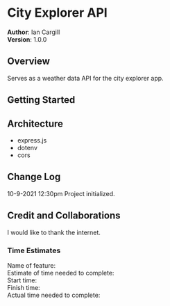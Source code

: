 # City Explorer API

**Author**: Ian Cargill\
**Version**: 1.0.0

## Overview

Serves as a weather data API for the city explorer app.

## Getting Started

<!-- What are the steps that a user must take in order to build this app on their own machine and get it running? -->

## Architecture

- express.js
- dotenv
- cors

## Change Log

10-9-2021 12:30pm Project initialized.

## Credit and Collaborations

I would like to thank the internet.

### Time Estimates

Name of feature:\
Estimate of time needed to complete:\
Start time:\
Finish time:\
Actual time needed to complete:

<!-- Name of feature:
Estimate of time needed to complete:
Start time:
Finish time:
Actual time needed to complete: -->
